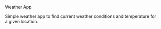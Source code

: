 Weather App

Simple weather app to find current weather conditions and temperature for a given location.